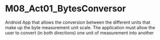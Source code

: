 # M08_Act01_BytesConversor
Android App that allows the conversion between the different units that make up the byte measurement unit scale. The application must allow the user to convert (in both directions) one unit of measurement into another
